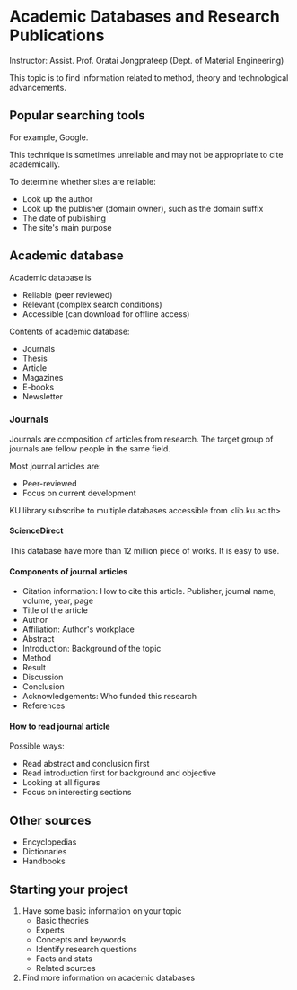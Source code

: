 # Academic Databases and Research Publications

Instructor: Assist. Prof. Oratai Jongprateep (Dept. of Material Engineering)

This topic is to find information related to method, theory and technological advancements.

## Popular searching tools

For example, Google.

This technique is sometimes unreliable and may not be appropriate to cite academically.

To determine whether sites are reliable:

- Look up the author
- Look up the publisher (domain owner), such as the domain suffix
- The date of publishing
- The site's main purpose

## Academic database

Academic database is

- Reliable (peer reviewed)
- Relevant (complex search conditions)
- Accessible (can download for offline access)

Contents of academic database:

- Journals
- Thesis
- Article
- Magazines
- E-books
- Newsletter

### Journals

Journals are composition of articles from research. The target group of journals are fellow people in the same field.

Most journal articles are:

- Peer-reviewed
- Focus on current development

KU library subscribe to multiple databases accessible from <lib.ku.ac.th>

#### ScienceDirect

This database have more than 12 million piece of works. It is easy to use.

#### Components of journal articles

- Citation information: How to cite this article. Publisher, journal name, volume, year, page
- Title of the article
- Author
- Affiliation: Author's workplace
- Abstract
- Introduction: Background of the topic
- Method
- Result
- Discussion
- Conclusion
- Acknowledgements: Who funded this research
- References

#### How to read journal article

Possible ways:

- Read abstract and conclusion first
- Read introduction first for background and objective
- Looking at all figures
- Focus on interesting sections

## Other sources

- Encyclopedias
- Dictionaries
- Handbooks

## Starting your project

1. Have some basic information on your topic
   - Basic theories
   - Experts
   - Concepts and keywords
   - Identify research questions
   - Facts and stats
   - Related sources
2. Find more information on academic databases
